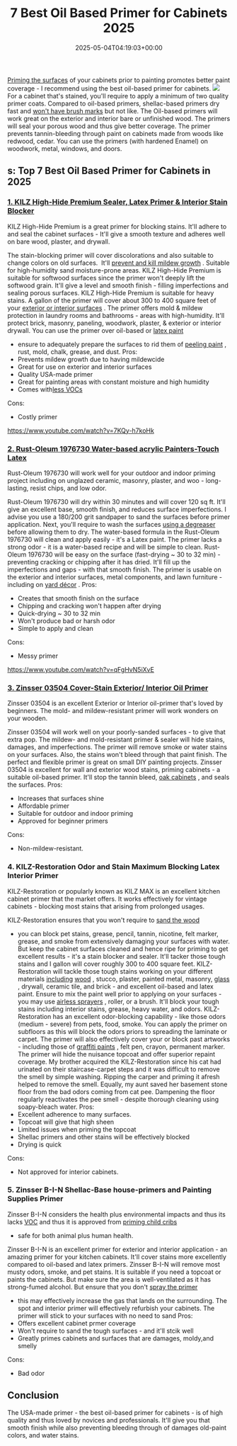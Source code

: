 ﻿---
layout: post
title: 7 Best Oil Based Primer for Cabinets 2025
date: '2025-05-04T04:19:03+00:00'
categories:
- Paint
tags: []
slug: /best-oil-based-primer-for-cabinets/
lastmod: 2025-05-07T12:21:24+03:00
---

[Priming the surfaces](https://pestpolicy.com/best-drywall-primer-sealer/)
of your cabinets prior to painting promotes better paint coverage - I recommend using the best oil-based primer for cabinets.
![](/assets/img/img/)
For a cabinet that's stained, you'll require to apply a minimum of two quality primer coats. Compared to oil-based primers, shellac-based primers dry fast and
[won't have brush marks](https://pestpolicy.com/how-to-remove-roller-marks-without-repainting/)
but not like.
The Oil-based primers will work great on the exterior and interior bare or unfinished wood. The primers will seal your porous wood and thus give better coverage.
The primer prevents tannin-bleeding through paint on cabinets made from woods like redwood, cedar. You can use the primers (with hardened Enamel) on woodwork, metal, windows, and doors.
## s: Top 7 Best Oil Based Primer for Cabinets in 2025
### [1. KILZ High-Hide Premium Sealer, Latex Primer & Interior Stain Blocker](https://www.amazon.com/dp/B0002YOZZU/?tag=p-policy-20)
KILZ High-Hide Premium is a great primer for blocking stains. It'll adhere to and seal the cabinet surfaces - It'll give a smooth texture and adheres well on bare wood, plaster, and drywall.

The stain-blocking primer will cover discolorations and also suitable to change colors on old surfaces.  It'll
[prevent and kill mildew growth](https://pestpolicy.com/mildew-resistant-paints/)
. Suitable for high-humidity sand moisture-prone areas.
KILZ High-Hide Premium is suitable for softwood surfaces since the primer won't deeply lift the softwood grain. It'll give a
level and smooth finish - filling
imperfections and sealing porous surfaces.
KILZ High-Hide Premium is suitable for heavy stains. A
gallon of the primer will
cover about
300 to 400 square feet of your
[exterior or interior surfaces](https://pestpolicy.com/how-often-should-you-repaint-interior-walls/)
.
The primer offers
mold & mildew protection in laundry rooms and bathrooms - areas with high-humidity. It'll protect
brick, masonry, paneling, woodwork, plaster, & exterior or interior drywall.
You can use the primer over
oil-based or
[latex paint](https://pestpolicy.com/best-hvlp-paint-sprayer-for-latex-paint/)
- ensure to adequately prepare the
surfaces to rid them of
[peeling paint](https://pestpolicy.com/how-to-fix-peeling-paint-on-drywall/)
, rust, mold, chalk, grease, and dust.
Pros:
- Prevents mildew growth due to having mildewcide
- Great for use on exterior and interior surfaces
- Quality USA-made primer
- Great for painting areas with constant moisture and high humidity
- Comes with[less VOCs](https://pestpolicy.com/best-baby-safe-paint-for-crib/)

Cons:
- Costly primer

https://www.youtube.com/watch?v=7KQy-h7koHk
### [2. Rust-Oleum 1976730 Water-based acrylic Painters-Touch Latex](https://www.amazon.com/dp/B000C02BLE/?tag=p-policy-20)
Rust-Oleum 1976730 will work well for your outdoor and indoor priming project including on unglazed ceramic, masonry, plaster, and woo - long-lasting, resist chips, and low odor.

Rust-Oleum 1976730 will dry within 30 minutes and will cover 120 sq ft. It'll give an excellent base, smooth finish, and reduces surface imperfections.
I advise you use a 180/200 grit sandpaper to sand the surfaces before primer application. Next, you'll require to wash the surfaces
[using a degreaser](https://pestpolicy.com/best-degreaser-for-concrete/)
before allowing them to dry.
The water-based formula in the Rust-Oleum 1976730 will clean and apply easily - it's a Latex paint. The primer lacks a strong odor - it is a water-based recipe and will be simple to clean.
Rust-Oleum 1976730 will be easy on the surface (fast-drying ~ 30 to 32 min) - preventing cracking or chipping after it has dried. It'll fill up the imperfections and gaps - with that smooth finish.
The primer is usable on the exterior and interior surfaces, metal components, and lawn furniture - including on
[yard décor](https://pestpolicy.com/best-deck-stain-for-weathered-wood/)
.
Pros:
- Creates that smooth finish on the surface
- Chipping and cracking won't happen after drying
- Quick-drying ~ 30 to 32 min
- Won't produce bad or harsh odor
- Simple to apply and clean

Cons:
- Messy primer

https://www.youtube.com/watch?v=qFgHvN5iXvE
### [3. Zinsser 03504 Cover-Stain Exterior/ Interior Oil Primer](https://www.amazon.com/dp/B000BZX6B4/?tag=p-policy-20)
Zinsser 03504 is an excellent Exterior or Interior oil-primer that's loved by beginners. The mold- and mildew-resistant primer will work wonders on your wooden.

Zinsser 03504 will work well on your poorly-sanded surfaces - to give that extra pop. The mildew- and mold-resistant primer & sealer will hide stains, damages, and imperfections.
The primer will remove smoke or water stains on your surfaces. Also, the stains won't bleed through that paint finish. The perfect and flexible primer is great on small DIY painting projects.
Zinsser 03504 is excellent for wall and exterior wood stains, priming cabinets - a suitable oil-based primer. It'll stop the tannin bleed,
[oak cabinets](https://pestpolicy.com/best-stain-for-red-oak-floors/)
, and seals the surfaces.
Pros:
- Increases that surfaces shine
- Affordable primer
- Suitable for outdoor and indoor priming
- Approved for beginner primers

Cons:
- Non-mildew-resistant.

### **4. KILZ-Restoration Odor and Stain Maximum Blocking Latex Interior Primer**
KILZ-Restoration or popularly known as KILZ MAX is an excellent kitchen cabinet primer that the market offers. It works effectively for vintage cabinets - blocking most stains that arising from prolonged usages.

KILZ-Restoration ensures that you won't require to
[sand the wood](https://pestpolicy.com/how-to-paint-kitchen-cabinets-without-sanding/)
- you can block pet stains, grease, pencil, tannin, nicotine, felt marker, grease, and smoke from extensively damaging your surfaces with water.
But keep the cabinet surfaces cleaned and hence ripe for priming to get excellent results - it's a stain blocker and sealer. It'll tacker those tough stains and I gallon will cover roughly 300 to 400 square feet.
KILZ-Restoration will tackle those tough stains working on your different materials
[including](https://pestpolicy.com/best-deck-sealer-for-pressure-treated-wood/)
[wood](https://pestpolicy.com/best-deck-sealer-for-pressure-treated-wood/)
, stucco, plaster, painted metal, masonry,
[glass](https://pestpolicy.com/best-spray-paint-for-glass/)
, drywall, ceramic tile, and brick - and excellent oil-based and latex paint.
Ensure to mix the paint well prior to applying on your surfaces - you may use
[airless sprayers](https://pestpolicy.com/best-airless-paint-sprayer-under-500/)
, roller, or a brush. It'll block your tough stains including interior stains, grease, heavy water, and odors.
KILZ-Restoration has an excellent odor-blocking capability - like those odors (medium - severe) from pets, food, smoke. You can apply the primer on subfloors as this will block the odors priors to spreading the laminate or carpet.
The primer will also effectively cover your or block past artworks - including those of
[graffiti paints](https://pestpolicy.com/best-spray-paints-for-graffiti/)
, felt pen, crayon, permanent marker. The primer will hide the nuisance topcoat and offer superior repaint coverage.
My brother acquired the KILZ-Restoration since his cat had urinated on their staircase-carpet steps and it was difficult to remove the smell by simple washing. Ripping the carper and priming it afresh helped to remove the smell.
Equally, my aunt saved her basement stone floor from the bad odors coming from cat pee. Dampening the floor regularly reactivates the pee smell - despite thorough cleaning using soapy-bleach water.
Pros:
- Excellent adherence to many surfaces.
- Topcoat will give that high sheen
- Limited issues when priming the topcoat
- Shellac primers and other stains will be effectively blocked
- Drying is quick

Cons:
- Not approved for interior cabinets.

### **5. Zinsser B-I-N Shellac-Base house-primers and Painting Supplies Primer**
Zinsser B-I-N considers the health plus environmental impacts and thus its lacks
[VOC](https://pestpolicy.com/)
and thus it is approved from
[priming child cribs](https://pestpolicy.com/best-baby-safe-paint-for-crib/)
- safe for both animal plus human health.

Zinsser B-I-N is an excellent primer for exterior and interior application - an amazing primer for your kitchen cabinets. It'll cover stains more excellently compared to oil-based and latex primers.
Zinsser B-I-N will remove most musty odors, smoke, and pet stains. It is suitable if you need a topcoat or paints the cabinets. But make sure the area is well-ventilated as it has strong-fumed alcohol.
But ensure that you don't
[spray the primer](https://pestpolicy.com/best-deck-stain-sprayer/)
- this may effectively increase the gas that lands on the surrounding. The spot and interior primer will effectively refurbish your cabinets.
The primer will stick to your surfaces with no need to sand
Pros:
- Offers excellent cabinet prmer coverage
- Won't require to sand the tough surfaces - and it'll stcik well
- Greatly primes cabinets and surfaces that are damages, moldy,and smelly

Cons:
- Bad odor

## Conclusion
The USA-made primer - the best oil-based primer for cabinets - is of high quality and thus loved by novices and professionals.
It'll give you that smooth finish while also preventing bleeding through of damages old-paint colors, and water stains.